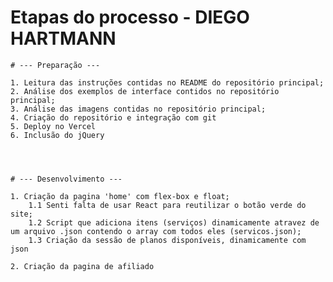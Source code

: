 # Etapas do processo - DIEGO HARTMANN

    # --- Preparação ---
	
    1. Leitura das instruções contidas no README do repositório principal;
    2. Análise dos exemplos de interface contidos no repositório principal;
    3. Análise das imagens contidas no repositório principal;
	4. Criação do repositório e integração com git
	5. Deploy no Vercel
	6. Inclusão do jQuery
    
	
	
    
	# --- Desenvolvimento ---
	
    1. Criação da pagina 'home' com flex-box e float;
		1.1 Senti falta de usar React para reutilizar o botão verde do site;
		1.2 Script que adiciona itens (serviços) dinamicamente atravez de um arquivo .json contendo o array com todos eles (servicos.json);
		1.3 Criação da sessão de planos disponíveis, dinamicamente com json
	
	2. Criação da pagina de afiliado